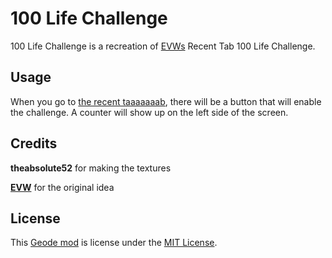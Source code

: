 # 100 Life Challenge
100 Life Challenge is a recreation of [EVWs](https://youtube.com/EricVanWilderman) Recent Tab 100 Life Challenge.

## Usage
When you go to [the recent taaaaaaab](https://gdbrowser.com/search/*?type=recent), there will be a button that will enable the challenge. A counter will show up on the left side of the screen.

## Credits
**theabsolute52** for making the textures

**[EVW](https://youtube.com/EricVanWilderman)** for the original idea

## License
This [Geode mod](https://geode-sdk.org) is license under the [MIT License](https://github.com/at4pm/100LifeChallenge/blob/main/LICENSE).